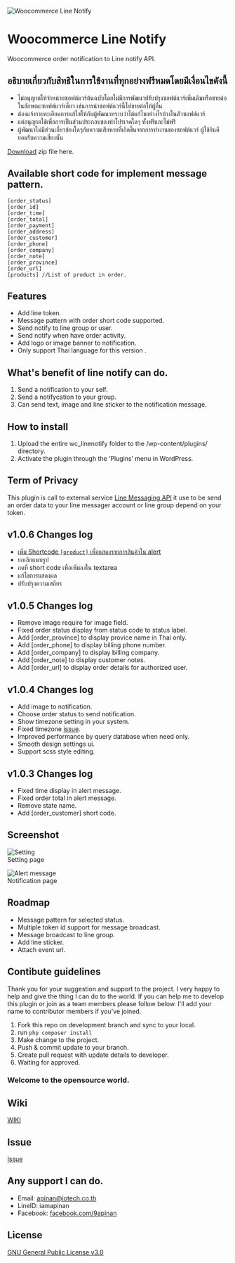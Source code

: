 ![Woocommerce Line Notify](src/image/wc-line-notify-banner.png)
# Woocommerce Line Notify
Woocommerce order notification to Line notify API.

## อธิบายเกี่ยวกับสิทธิในการใช้งานที่ทุกอย่างฟรีหมดโดยมีเงื่อนไขดังนี้
* ไม่อนุญาตให้จำหน่ายซอฟต์แวร์ต้นฉบับโดยไม่มีการพัฒนาปรับปรุงซอฟต์แวร์เพิ่มเติมหรือขายต่อในลักษณะซอฟต์แวร์เดี่ยว เช่นการนำซอฟต์แวร์นี้ไปขายต่อให้ผู้อื่น  
* ต้องแจ้งรายละเอียดการแก้ไขให้กับผู้พัฒนาทราบว่าได้แก้ไขอย่างไรบ้างในตัวซอฟต์แวร์
* แต่อนุญาตใช้เพื่อการเป็นส่วนประกอบของทำโปรเจคใดๆ ทั้งฟรีและไม่ฟรี
* ผู้พัฒนาไม่มีส่วนเกี่ยวข้องใดๆกับความเสียหายที่เกิดขึ้นจากการทำงานของซอฟต์แวร์ ผู้ใช้ยินดียอมรับความเสี่ยงนั้น

[Download](https://git.iotech.co.th/iamapinan/woocommerce-line-notify/-/archive/master/woocommerce-line-notify-master.zip) zip file here.

## Available short code for implement message pattern.
```
[order_status]
[order_id]
[order_time]
[order_total]
[order_payment]
[order_address]
[order_customer]
[order_phone]
[order_company]
[order_note]
[order_province]
[order_url]
[products] //List of product in order.
```

## Features
- Add line token.
- Message pattern with order short code supported.
- Send notify to line group or user.
- Send notify when have order activity.
- Add logo or image banner to notification.
- Only support Thai language for this version .

## What's benefit of line notify can do.
1. Send a notification to your self.
2. Send a notifycation to your group.
3. Can send text, image and line sticker to the notification message.

## How to install
1. Upload the entire wc_linenotify folder to the /wp-content/plugins/ directory.
2. Activate the plugin through the ‘Plugins’ menu in WordPress.


## Term of Privacy
This plugin is call to external service [Line Messaging API](https://terms.line.me/line_rules/?lang=en) it use to be send an order data to your line messager account or line group depend on your token. 


## v1.0.6 Changes log
- [เพิ่ม Shortcode `[product]` เพื่อแสดงรายการสินค้าใน alert](https://github.com/iamapinan/Woocommerce-Line-Notify/issues/9)
- ยกเลิกแนบรูป
- กดที่ short code เพื่อเพิ่มลงใน textarea
- แก้ไขการแสดงผล
- ปรับปรุงความเสถียร

## v1.0.5 Changes log
- Remove image require for image field.
- Fixed order status display from status code to status label.
- Add [order_province] to display provice name in Thai only.
- Add [order_phone] to display billing phone number.
- Add [order_company] to display billing company.
- Add [order_note] to display customer notes.
- Add [order_url] to display order details for authorized user.

## v1.0.4 Changes log
- Add image to notification.
- Choose order status to send notification.
- Show timezone setting in your system.
- Fixed timezone [issue](https://github.com/iamapinan/wc_linenotify/issues/1).
- Improved performance by query database when need only.
- Smooth design settings ui.
- Support scss style editing.

## v1.0.3 Changes log
- Fixed time display in alert message.
- Fixed order total in alert message.
- Remove state name.
- Add [order_customer] short code.

## Screenshot
![Setting](src/image/setting-screen.png)  
Setting page

![Alert message](src/image/noti-demo.png)  
Notification page

## Roadmap
- Message pattern for selected status.
- Multiple token id support for message broadcast.
- Message broadcast to line group.
- Add line sticker.
- Attach event url.

## Contibute guidelines
Thank you for your suggestion and support to the project. I very happy to help and give the thing I can do to the world. If you can help me to develop this plugin or join as a team members please follow below. I'll add your name to contributor members if you've joined.
1. Fork this repo on development branch and sync to your local.
2. run `php composer install`
3. Make change to the project.
4. Push & commit update to your branch.
5. Create pull request with update details to developer.
6. Waiting for approved.

### Welcome to the opensource world.

## Wiki
[WIKI](https://github.com/iamapinan/wc_linenotify/wiki)

## Issue
[Issue](https://github.com/iamapinan/wc_linenotify/issues)

## Any support I can do.
* Email: [apinan@iotech.co.th](mailto:apinan@iotech.co.th)
* LineID: iamapinan
* Facebook: [facebook.com/9apinan](https://www.facebook.com/9apinan)

## License
[GNU General Public License v3.0](https://github.com/iamapinan/wc_linenotify/blob/master/LICENSE)
